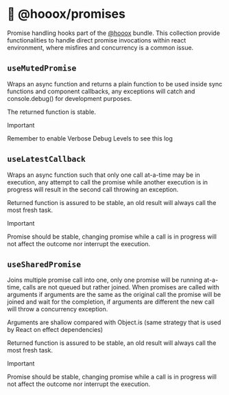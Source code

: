 # 🔌 @hooox/promises

Promise handling hooks part of the [@hooox](../../README.md) bundle. This collection provide functionalities to handle
direct promise invocations within react environment, where misfires and concurrency is a common issue.

## `useMutedPromise`

Wraps an async function and returns a plain function to be used inside sync functions and component callbacks, any
exceptions will catch and console.debug() for development purposes.

The returned function is stable.

> [!IMPORTANT]  
> Remember to enable Verbose Debug Levels to see this log

## `useLatestCallback`

Wraps an async function such that only one call at-a-time may be in execution, any attempt to call the promise while
another execution is in progress will result in the second call throwing an exception.

Returned function is assured to be stable, an old result will always call the most fresh task.

> [!IMPORTANT]
> Promise should be stable, changing promise while a call is in progress will not affect the outcome nor interrupt the
> execution.

## `useSharedPromise`

Joins multiple promise call into one, only one promise will be running at-a-time, calls are not queued but rather
joined. When promises are called with arguments if arguments are the same as the original call the promise will be
joined and wait for the completion, if arguments are different the new call will throw a concurrency exception.

Arguments are shallow compared with Object.is (same strategy that is used by React on effect dependencies)

Returned function is assured to be stable, an old result will always call the most fresh task.

> [!IMPORTANT]
> Promise should be stable, changing promise while a call is in progress will not affect the outcome nor interrupt the
> execution.
